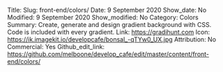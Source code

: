 Title:
Slug: front-end/colors/
Date: 9 September 2020
Show_date: No
Modified: 9 September 2020
Show_modified: No
Category: Colors
Summary: Create, generate and design gradient background with CSS. Code is included with every gradient.
Link: https://gradihunt.com
Icon: https://ik.imagekit.io/developcafe/bonsal_-qTYw0_UX.jpg
Attribution: No
Commercial: Yes
Github_edit_link: https://github.com/melboone/develop_cafe/edit/master/content/front-end/colors/